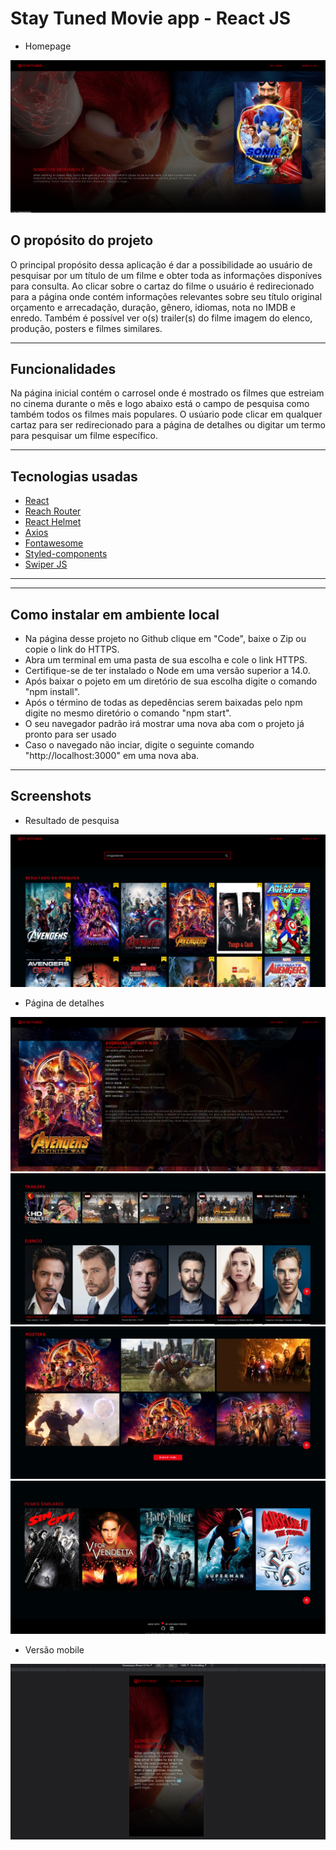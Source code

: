# **Stay Tuned Movie app - React JS**

- Homepage
<img src="./src/assets/screen-shots/home-page.png" />

## **O propósito do projeto**

O principal propósito dessa aplicação é dar a possibilidade ao usuário de pesquisar por um título de um filme e obter
toda as informações disponíves para consulta.
Ao clicar sobre o cartaz do filme o usuário é redirecionado para a página onde contém informações relevantes sobre seu título
original orçamento e arrecadação, duração, gênero, idiomas, nota no IMDB e enredo. Também é possível ver o(s) trailer(s) do filme
imagem do elenco, produção, posters e filmes similares.

<hr>

## **Funcionalidades**

Na página inicial contém o carrosel onde é mostrado os filmes que estreiam no cinema durante o mês e logo abaixo está o campo de pesquisa como também todos os filmes mais populares.
O usúario pode clicar em qualquer cartaz para ser redirecionado para a página de detalhes ou digitar um termo para pesquisar um filme específico.

<hr>

## **Tecnologias usadas**

- <a href="https://pt-br.reactjs.org/">React</a>
- <a href="https://reach.tech/router/">Reach Router</a>
- <a href="https://www.npmjs.com/package/react-helmet">React Helmet</a>
- <a href="https://axios-http.com/ptbr/docs/intro">Axios</a>
- <a href="https://fontawesome.com/start">Fontawesome</a>
- <a href="https://styled-components.com/">Styled-components</a>
- <a href="https://swiperjs.com/">Swiper JS</a>

<hr>

<hr>

## **Como instalar em ambiente local**

- Na página desse projeto no Github clique em "Code", baixe o Zip ou copie o link do HTTPS.
- Abra um terminal em uma pasta de sua escolha e cole o link HTTPS.
- Certifique-se de ter instalado o Node em uma versão superior a 14.0.
- Após baixar o pojeto em um diretório de sua escolha digite o comando "npm install".
- Após o término de todas as depedências serem baixadas pelo npm digite no mesmo diretório o comando "npm start".
- O seu navegador padrão irá mostrar uma nova aba com o projeto já pronto para ser usado
- Caso o navegado não inciar, digite o seguinte comando "http://localhost:3000" em uma nova aba.

<hr>

## **Screenshots**
- Resultado de pesquisa
<img src="./src/assets/screen-shots/home-page2.png" />

- Página de detalhes
 <img src="./src/assets/screen-shots/details-page.png" />
 

<img src="./src/assets/screen-shots/details-page2.png" /> 
<img src="./src/assets/screen-shots/details-page3.png" />

<img src="./src/assets/screen-shots/home-page4.png" /> 

- Versão mobile
<img src="./src/assets/screen-shots/mobile.png" />
 
